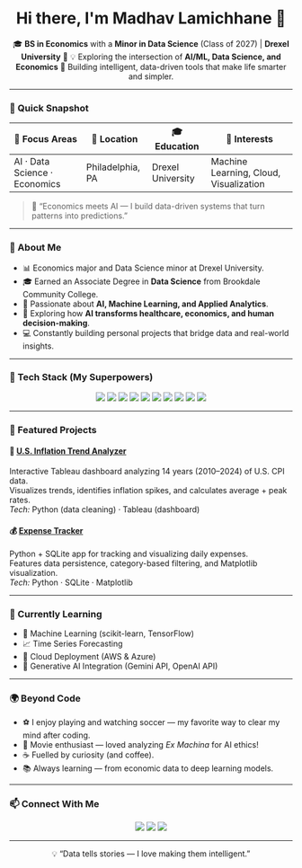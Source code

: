 <h1 align="center">Hi there, I'm Madhav Lamichhane 👋</h1>

<p align="center">
🎓 <b>BS in Economics</b> with a <b>Minor in Data Science</b> (Class of 2027) | <b>Drexel University</b> 🐉  
💡 Exploring the intersection of <b>AI/ML, Data Science, and Economics</b>  
🚀 Building intelligent, data-driven tools that make life smarter and simpler.
</p>

---

### 🎯 Quick Snapshot

| 🎯 Focus Areas | 📍 Location | 🎓 Education | 💼 Interests |
|----------------|-------------|--------------|--------------|
| AI · Data Science · Economics | Philadelphia, PA | Drexel University | Machine Learning, Cloud, Visualization |

> 📘 “Economics meets AI — I build data-driven systems that turn patterns into predictions.”

---

### 🚀 About Me
- 📊 Economics major and Data Science minor at Drexel University.  
- 🎓 Earned an Associate Degree in **Data Science** from Brookdale Community College.  
- 🤖 Passionate about **AI, Machine Learning, and Applied Analytics**.  
- 🧠 Exploring how **AI transforms healthcare, economics, and human decision-making**.  
- 💻 Constantly building personal projects that bridge data and real-world insights.  

---

### 🧰 Tech Stack (My Superpowers)

<p align="center">
  <img src="https://img.shields.io/badge/Python-3776AB?style=for-the-badge&logo=python&logoColor=white"/>
  <img src="https://img.shields.io/badge/SQL-336791?style=for-the-badge&logo=postgresql&logoColor=white"/>
  <img src="https://img.shields.io/badge/Tableau-E97627?style=for-the-badge&logo=tableau&logoColor=white"/>
  <img src="https://img.shields.io/badge/PowerBI-F2C811?style=for-the-badge&logo=powerbi&logoColor=black"/>
  <img src="https://img.shields.io/badge/Java-ED8B00?style=for-the-badge&logo=openjdk&logoColor=white"/>
  <img src="https://img.shields.io/badge/HTML5-E34F26?style=for-the-badge&logo=html5&logoColor=white"/>
  <img src="https://img.shields.io/badge/CSS3-1572B6?style=for-the-badge&logo=css3&logoColor=white"/>
  <img src="https://img.shields.io/badge/Matplotlib-11557C?style=for-the-badge&logo=plotly&logoColor=white"/>
  <img src="https://img.shields.io/badge/GitHub-181717?style=for-the-badge&logo=github&logoColor=white"/>
  <img src="https://img.shields.io/badge/Excel-217346?style=for-the-badge&logo=microsoft-excel&logoColor=white"/>
</p>

---

### 💼 Featured Projects

#### 🧮 [U.S. Inflation Trend Analyzer](https://github.com/mlamichhane1/US-Inflation-Trend-Analyzer)
Interactive Tableau dashboard analyzing 14 years (2010–2024) of U.S. CPI data.  
Visualizes trends, identifies inflation spikes, and calculates average + peak rates.  
*Tech:* Python (data cleaning) · Tableau (dashboard)

#### 💰 [Expense Tracker](https://github.com/mlamichhane1/Expense-tracker)
Python + SQLite app for tracking and visualizing daily expenses.  
Features data persistence, category-based filtering, and Matplotlib visualization.  
*Tech:* Python · SQLite · Matplotlib

---

### 🎯 Currently Learning
- 🤖 Machine Learning (scikit-learn, TensorFlow)  
- 📈 Time Series Forecasting  
- 🧩 Cloud Deployment (AWS & Azure)  
- 💬 Generative AI Integration (Gemini API, OpenAI API)

---

### 🌍 Beyond Code
- ⚽ I enjoy playing and watching soccer — my favorite way to clear my mind after coding.  
- 🎥 Movie enthusiast — loved analyzing *Ex Machina* for AI ethics!  
- ☕ Fuelled by curiosity (and coffee).  
- 📚 Always learning — from economic data to deep learning models.

---

### 📫 Connect With Me
<p align="center">
  <a href="https://www.linkedin.com/in/madhav-lamichhane-33304b264/"><img src="https://img.shields.io/badge/LinkedIn-0077B5?style=for-the-badge&logo=linkedin&logoColor=white"/></a>
  <a href="https://github.com/mlamichhane1"><img src="https://img.shields.io/badge/GitHub-181717?style=for-the-badge&logo=github&logoColor=white"/></a>
  <a href="mailto:ml3862@drexel.edu"><img src="https://img.shields.io/badge/Email-D14836?style=for-the-badge&logo=gmail&logoColor=white"/></a>
</p>

---

<p align="center">💡 “Data tells stories — I love making them intelligent.”</p>
